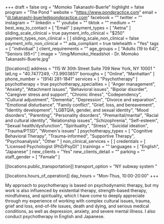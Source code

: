 +++
draft = false
org = "Momoko Takanashi-Buerle"
highlight = false
program = "The Pond "
website = "https://www.pondpractice.com"
email = "dr.takanashi-buerle@pondpractice.com"
facebook = ""
twitter = ""
instagram = ""
linkedin = ""
youtube = ""
tiktok = ""
medium = ""
best_way_to_contact = [ "Email" ]
payment_types = [ "Aetna" ]
sliding_scale_clinical = true
payment_info_clinical = "$250"
payment_types_non_clinical = [ ]
sliding_scale_non_clinical = false
payment_info_non_clinical = ""
ada_compliant = true
telehealth = "Yes"
tags = [ "individual" ]
client_requirements = ""
age_groups = [ "Adults (19 to 64)", "Seniors (65+)" ]
image = "/img/Momoko_Headshot - Dr. Momoko Takanashi-Buerle.jpg"

[[locations]]
address = "115 W 30th Street  Suite 709  New York, NY 10001  ​"
latLng = "40.7477249, -73.9903851"
boroughs = [ "Online", "Manhattan" ]
phone_number = "(914) 281-1841"
services = [ "Psychotherapy" ]
psychotherapy = true
psychotherapy_specialties = [
  "Anger management",
  "Anxiety",
  "Attachment issues",
  "Behavioral issues",
  "Bipolar disorder",
  "Caregiver stress and support",
  "Chronic illness",
  "Codependency",
  "Cultural adjustment",
  "Dementia",
  "Depression",
  "Divorce and separation",
  "Emotional disturbance",
  "Family conflict",
  "Grief, loss, and bereavement",
  "Identity development",
  "LGBTQIA, gender, and sexual identity",
  "Mood disorders",
  "Parenting",
  "Personality disorders",
  "Premarital/marital",
  "Racial and cultural identity",
  "Relationship issues",
  "Schizophrenia",
  "Self-esteem",
  "Sexual health/dysfunction",
  "Spirituality",
  "Stress",
  "Suicidal ideation",
  "Trauma/PTSD",
  "Women's issues"
]
psychotherapy_types = [
  "Cognitive Behavioral Therapy",
  "Trauma-informed",
  "Supportive Therapy",
  "Psychoanalysis",
  "Other "
]
non_clinical_services = [ ]
credentials = [ "Licensed Psychologist (PhD/PsyD)" ]
trainings = ""
languages = [ "English", "Japanese" ]
new_clients = "Yes"
new_clients_detail = ""
parking = ""
staff_gender = [ "Female" ]

  [[locations.public_transportation]]
  transport_option = "NY subway system "

  [[locations.hours_of_operation]]
  day_hours = "Mon-Thus, 10:00-20:00"
+++

My approach to psychotherapy is based on psychodynamic therapy, but my work is also influenced by existential therapy, strength-based therapy, mindfulness, and spirituality, which I have come to deeply appreciate through my experience of working with complex cultural issues, trauma, grief and loss, end-of-life issues, death and dying, and serious medical conditions, as well as depression, anxiety, and severe mental illness.  I also conduct psychotherapy in English and Japanese.
